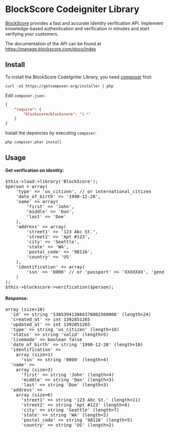 BlockScore Codeigniter Library
=============

[BlockScore](http://blockscore.com) provides a fast and accurate identity verification API. Implement knowledge-based authentication and verification in minutes and start verifying your customers.

The documentation of the API can be found at https://manage.blockscore.com/docs/index

## Install ##

To install the BlockScore CodeIgniter Library, you need [composer](http://getcomposer.org) first:

``` console
curl -sS https://getcomposer.org/installer | php
```

Edit `composer.json`:

```json
{
    "require": {
        "blockscore/blockscore": "1.*"
    }
}
```

Install the depencies by executing `composer`:

```console
php composer.phar install
```

Usage
-------------

<h4>Get verification on identity:</h4>
<pre>
$this->load->library('BlockScore');
$person = array(
    'type' => 'us_citizen', // or international_citizen
    'date_of_birth' => '1990-12-28',
    'name' => array(
        'first' => 'John',
        'middle' => 'Don',
        'last' => 'Doe'
    ),
    'address' => array(
        'street1' => '123 Abc St.',
        'street2' => 'Apt #123',
        'city' => 'Seattle',
        'state' => 'WA',
        'postal_code' => '98116',
        'country' => 'US'
    ),
    'identification' => array(
        'ssn' => '0000' // or 'passport' => 'XXXXXXX', 'gender' => 'male'
    )
);
$this->blockscore->verification($person);
</pre>   

<h4>Response:</h4>
<pre>
array (size=10)
  'id' => string '530539413066370002560000' (length=24)
  'created_at' => int 1392851265
  'updated_at' => int 1392851265
  'type' => string 'us_citizen' (length=10)
  'status' => string 'valid' (length=5)
  'livemode' => boolean false
  'date_of_birth' => string '1990-12-28' (length=10)
  'identification' => 
    array (size=1)
      'ssn' => string '0000' (length=4)
  'name' => 
    array (size=3)
      'first' => string 'John' (length=4)
      'middle' => string 'Don' (length=3)
      'last' => string 'Doe' (length=3)
  'address' => 
    array (size=6)
      'street1' => string '123 Abc St.' (length=11)
      'street2' => string 'Apt #123' (length=8)
      'city' => string 'Seattle' (length=7)
      'state' => string 'WA' (length=2)
      'postal_code' => string '98116' (length=5)
      'country' => string 'US' (length=2) 
</pre>